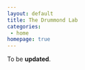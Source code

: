 ```yaml
---
layout: default
title: The Drummond Lab
categories:
 - home
homepage: true
---
```

To be **updated**.